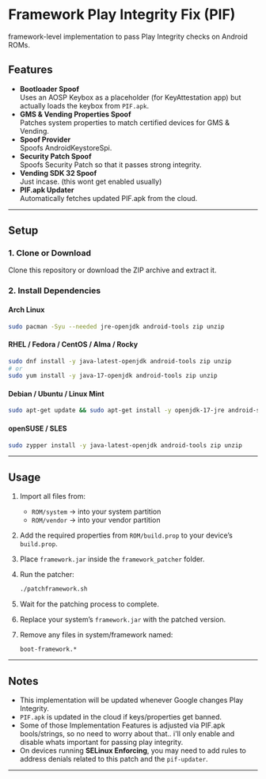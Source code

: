 # Framework Play Integrity Fix (PIF)

framework-level implementation to pass Play Integrity checks on Android ROMs.

## Features
- **Bootloader Spoof**  
  Uses an AOSP Keybox as a placeholder (for KeyAttestation app) but actually loads the keybox from `PIF.apk`.
- **GMS & Vending Properties Spoof**  
  Patches system properties to match certified devices for GMS & Vending.
- **Spoof Provider**  
  Spoofs AndroidKeystoreSpi.
- **Security Patch Spoof**  
  Spoofs Security Patch so that it passes strong integrity.
- **Vending SDK 32 Spoof**  
  Just incase. (this wont get enabled usually)
- **PIF.apk Updater**  
  Automatically fetches updated PIF.apk from the cloud.

---

## Setup

### 1. Clone or Download
Clone this repository or download the ZIP archive and extract it.


### 2. Install Dependencies

#### Arch Linux
```sh
sudo pacman -Syu --needed jre-openjdk android-tools zip unzip
```

#### RHEL / Fedora / CentOS / Alma / Rocky
```sh
sudo dnf install -y java-latest-openjdk android-tools zip unzip
# or
sudo yum install -y java-17-openjdk android-tools zip unzip
```

#### Debian / Ubuntu / Linux Mint
```sh
sudo apt-get update && sudo apt-get install -y openjdk-17-jre android-sdk-libsparse-utils android-sdk-platform-tools zip unzip
```

#### openSUSE / SLES
```sh
sudo zypper install -y java-latest-openjdk android-tools zip unzip
```

---

## Usage

1. Import all files from:
   - `ROM/system` → into your system partition  
   - `ROM/vendor` → into your vendor partition  

2. Add the required properties from `ROM/build.prop` to your device’s `build.prop`.  

3. Place `framework.jar` inside the `framework_patcher` folder.  

4. Run the patcher:
   ```sh
   ./patchframework.sh
   ```

5. Wait for the patching process to complete.  

6. Replace your system’s `framework.jar` with the patched version.  

7. Remove any files in system/framework named:
   ```
   boot-framework.*
   ```

---

## Notes
- This implementation will be updated whenever Google changes Play Integrity.  
- `PIF.apk` is updated in the cloud if keys/properties get banned.
- Some of those Implementation Features is adjusted via PIF.apk bools/strings, so no need to worry about that.. i'll only enable and disable whats important for passing play integrity.
- On devices running **SELinux Enforcing**, you may need to add rules to address denials related to this patch and the `pif-updater`.  

---

